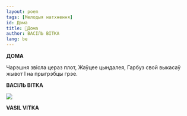 ```yaml
---
layout: poem
tags: [Мелодыя натхнення]
id: Дома
title: 🚧Дома
author: ВАСІЛЬ ВІТКА
lang: be
---
```



 
**ДОМА**

Чарэшня звісла цераз плот, Жаўцее цындалея, Гарбуз свой выкасаў жывот I на прыгрэбцы грэе.

**ВАСІЛЬ ВІТКА**

  

  

  

  

  

  

  

  

  

  

  

  

  

  

  

  

  

  

  

  

  

  

  

  

  

  

  

  

  

  

  

  
  

![](2022-%D0%9C%D1%96%D0%BD%D1%81%D0%BA-%D0%BB%D1%83%D1%87%D0%BD%D0%B0%D1%81%D1%86%D1%8C-%D0%BC%D1%96%D0%BA%D0%BE%D0%BB%D0%B0-%D0%BC%D1%8F%D1%82%D0%BB%D1%96%D1%86%D0%BA%D1%96_html_ceeb5ffde0a34031.jpg)  

**VASIL  VITKA**
